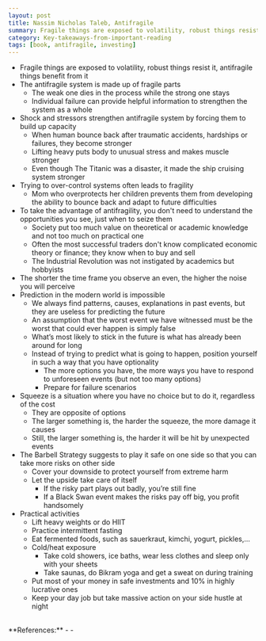 ```yaml
---
layout: post
title: Nassim Nicholas Taleb, Antifragile
summary: Fragile things are exposed to volatility, robust things resist it, antifragile things benefit from it
category: Key-takeaways-from-important-reading
tags: [book, antifragile, investing]
---
```


- Fragile things are exposed to volatility, robust things resist it, antifragile things benefit from it
- The antifragile system is made up of fragile parts
  - The weak one dies in the process while the strong one stays
  - Individual failure can provide helpful information to strengthen the system as a whole
- Shock and stressors strengthen antifragile system by forcing them to build up capacity
  - When human bounce back after traumatic accidents, hardships or failures, they become stronger
  - Lifting heavy puts body to unusual stress and makes muscle stronger
  - Even though The Titanic was a disaster, it made the ship cruising system stronger
- Trying to over-control systems often leads to fragility
  - Mom who overprotects her children prevents them from developing the ability to bounce back and adapt to future difficulties
- To take the advantage of antifragility, you don't need to understand the opportunities you see, just when to seize them
  - Society put too much value on theoretical or academic knowledge and not too much on practical one
  - Often the most successful traders don't know complicated economic theory or finance; they know when to buy and sell
  - The Industrial Revolution was not instigated by academics but hobbyists
- The shorter the time frame you observe an even, the higher the noise you will perceive
- Prediction in the modern world is impossible
  - We always find patterns, causes, explanations in past events, but they are useless for predicting the future
  - An assumption that the worst event we have witnessed must be the worst that could ever happen is simply false
  - What’s most likely to stick in the future is what has already been around for long
  - Instead of trying to predict what is going to happen, position yourself in such a way that you have optionality
    - The more options you have, the more ways you have to respond to unforeseen events (but not too many options)
    - Prepare for failure scenarios
- Squeeze is a situation where you have no choice but to do it, regardless of the cost
  - They are opposite of options
  - The larger something is, the harder the squeeze, the more damage it causes
  - Still, the larger something is, the harder it will be hit by unexpected events
- The Barbell Strategy suggests to play it safe on one side so that you can take more risks on other side
  - Cover your downside to protect yourself from extreme harm
  - Let the upside take care of itself
    - If the risky part plays out badly, you’re still fine
    - If a Black Swan event makes the risks pay off big, you profit handsomely
- Practical activities
  - Lift heavy weights or do HIIT
  - Practice intermittent fasting
  - Eat fermented foods, such as sauerkraut, kimchi, yogurt, pickles,...
  - Cold/heat exposure
    - Take cold showers, ice baths, wear less clothes and sleep only with your sheets
    - Take saunas, do Bikram yoga and get a sweat on during training
  - Put most of your money in safe investments and 10% in highly lucrative ones
  - Keep your day job but take massive action on your side hustle at night

<br>
**References:**
- <https://www.amazon.com/Antifragile-Things-That-Disorder-Incerto/dp/0812979680>
- <http://siimland.com/become-antifragile/>
